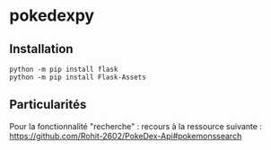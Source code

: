 # pokedexpy

## Installation

```
python -m pip install flask
python -m pip install Flask-Assets
```

## Particularités
Pour la fonctionnalité "recherche" : recours à la ressource suivante : https://github.com/Rohit-2602/PokeDex-Api#pokemonssearch

